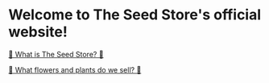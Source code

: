 # Welcome to The Seed Store's official website!

[🌱 What is The Seed Store? 🌱](readme.md)

[🌱 What flowers and plants do we sell? 🌱](ads.md)
